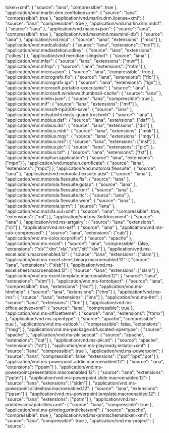 token+xml": {
    "source": "iana",
    "compressible": true
  },
  "application/vnd.marlin.drm.conftoken+xml": {
    "source": "iana",
    "compressible": true
  },
  "application/vnd.marlin.drm.license+xml": {
    "source": "iana",
    "compressible": true
  },
  "application/vnd.marlin.drm.mdcf": {
    "source": "iana"
  },
  "application/vnd.mason+json": {
    "source": "iana",
    "compressible": true
  },
  "application/vnd.maxmind.maxmind-db": {
    "source": "iana"
  },
  "application/vnd.mcd": {
    "source": "iana",
    "extensions": ["mcd"]
  },
  "application/vnd.medcalcdata": {
    "source": "iana",
    "extensions": ["mc1"]
  },
  "application/vnd.mediastation.cdkey": {
    "source": "iana",
    "extensions": ["cdkey"]
  },
  "application/vnd.meridian-slingshot": {
    "source": "iana"
  },
  "application/vnd.mfer": {
    "source": "iana",
    "extensions": ["mwf"]
  },
  "application/vnd.mfmp": {
    "source": "iana",
    "extensions": ["mfm"]
  },
  "application/vnd.micro+json": {
    "source": "iana",
    "compressible": true
  },
  "application/vnd.micrografx.flo": {
    "source": "iana",
    "extensions": ["flo"]
  },
  "application/vnd.micrografx.igx": {
    "source": "iana",
    "extensions": ["igx"]
  },
  "application/vnd.microsoft.portable-executable": {
    "source": "iana"
  },
  "application/vnd.microsoft.windows.thumbnail-cache": {
    "source": "iana"
  },
  "application/vnd.miele+json": {
    "source": "iana",
    "compressible": true
  },
  "application/vnd.mif": {
    "source": "iana",
    "extensions": ["mif"]
  },
  "application/vnd.minisoft-hp3000-save": {
    "source": "iana"
  },
  "application/vnd.mitsubishi.misty-guard.trustweb": {
    "source": "iana"
  },
  "application/vnd.mobius.daf": {
    "source": "iana",
    "extensions": ["daf"]
  },
  "application/vnd.mobius.dis": {
    "source": "iana",
    "extensions": ["dis"]
  },
  "application/vnd.mobius.mbk": {
    "source": "iana",
    "extensions": ["mbk"]
  },
  "application/vnd.mobius.mqy": {
    "source": "iana",
    "extensions": ["mqy"]
  },
  "application/vnd.mobius.msl": {
    "source": "iana",
    "extensions": ["msl"]
  },
  "application/vnd.mobius.plc": {
    "source": "iana",
    "extensions": ["plc"]
  },
  "application/vnd.mobius.txf": {
    "source": "iana",
    "extensions": ["txf"]
  },
  "application/vnd.mophun.application": {
    "source": "iana",
    "extensions": ["mpn"]
  },
  "application/vnd.mophun.certificate": {
    "source": "iana",
    "extensions": ["mpc"]
  },
  "application/vnd.motorola.flexsuite": {
    "source": "iana"
  },
  "application/vnd.motorola.flexsuite.adsi": {
    "source": "iana"
  },
  "application/vnd.motorola.flexsuite.fis": {
    "source": "iana"
  },
  "application/vnd.motorola.flexsuite.gotap": {
    "source": "iana"
  },
  "application/vnd.motorola.flexsuite.kmr": {
    "source": "iana"
  },
  "application/vnd.motorola.flexsuite.ttc": {
    "source": "iana"
  },
  "application/vnd.motorola.flexsuite.wem": {
    "source": "iana"
  },
  "application/vnd.motorola.iprm": {
    "source": "iana"
  },
  "application/vnd.mozilla.xul+xml": {
    "source": "iana",
    "compressible": true,
    "extensions": ["xul"]
  },
  "application/vnd.ms-3mfdocument": {
    "source": "iana"
  },
  "application/vnd.ms-artgalry": {
    "source": "iana",
    "extensions": ["cil"]
  },
  "application/vnd.ms-asf": {
    "source": "iana"
  },
  "application/vnd.ms-cab-compressed": {
    "source": "iana",
    "extensions": ["cab"]
  },
  "application/vnd.ms-color.iccprofile": {
    "source": "apache"
  },
  "application/vnd.ms-excel": {
    "source": "iana",
    "compressible": false,
    "extensions": ["xls","xlm","xla","xlc","xlt","xlw"]
  },
  "application/vnd.ms-excel.addin.macroenabled.12": {
    "source": "iana",
    "extensions": ["xlam"]
  },
  "application/vnd.ms-excel.sheet.binary.macroenabled.12": {
    "source": "iana",
    "extensions": ["xlsb"]
  },
  "application/vnd.ms-excel.sheet.macroenabled.12": {
    "source": "iana",
    "extensions": ["xlsm"]
  },
  "application/vnd.ms-excel.template.macroenabled.12": {
    "source": "iana",
    "extensions": ["xltm"]
  },
  "application/vnd.ms-fontobject": {
    "source": "iana",
    "compressible": true,
    "extensions": ["eot"]
  },
  "application/vnd.ms-htmlhelp": {
    "source": "iana",
    "extensions": ["chm"]
  },
  "application/vnd.ms-ims": {
    "source": "iana",
    "extensions": ["ims"]
  },
  "application/vnd.ms-lrm": {
    "source": "iana",
    "extensions": ["lrm"]
  },
  "application/vnd.ms-office.activex+xml": {
    "source": "iana",
    "compressible": true
  },
  "application/vnd.ms-officetheme": {
    "source": "iana",
    "extensions": ["thmx"]
  },
  "application/vnd.ms-opentype": {
    "source": "apache",
    "compressible": true
  },
  "application/vnd.ms-outlook": {
    "compressible": false,
    "extensions": ["msg"]
  },
  "application/vnd.ms-package.obfuscated-opentype": {
    "source": "apache"
  },
  "application/vnd.ms-pki.seccat": {
    "source": "apache",
    "extensions": ["cat"]
  },
  "application/vnd.ms-pki.stl": {
    "source": "apache",
    "extensions": ["stl"]
  },
  "application/vnd.ms-playready.initiator+xml": {
    "source": "iana",
    "compressible": true
  },
  "application/vnd.ms-powerpoint": {
    "source": "iana",
    "compressible": false,
    "extensions": ["ppt","pps","pot"]
  },
  "application/vnd.ms-powerpoint.addin.macroenabled.12": {
    "source": "iana",
    "extensions": ["ppam"]
  },
  "application/vnd.ms-powerpoint.presentation.macroenabled.12": {
    "source": "iana",
    "extensions": ["pptm"]
  },
  "application/vnd.ms-powerpoint.slide.macroenabled.12": {
    "source": "iana",
    "extensions": ["sldm"]
  },
  "application/vnd.ms-powerpoint.slideshow.macroenabled.12": {
    "source": "iana",
    "extensions": ["ppsm"]
  },
  "application/vnd.ms-powerpoint.template.macroenabled.12": {
    "source": "iana",
    "extensions": ["potm"]
  },
  "application/vnd.ms-printdevicecapabilities+xml": {
    "source": "iana",
    "compressible": true
  },
  "application/vnd.ms-printing.printticket+xml": {
    "source": "apache",
    "compressible": true
  },
  "application/vnd.ms-printschematicket+xml": {
    "source": "iana",
    "compressible": true
  },
  "application/vnd.ms-project": {
    "source":